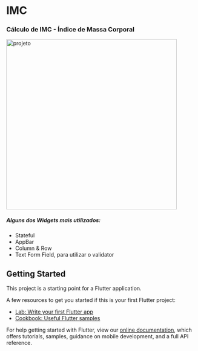 # IMC

### Cálculo de IMC - Índice de Massa Corporal


<img height="450" align="center" src="https://imgur.com/XfGZDPJ.gif" alt="projeto" />



##### Alguns dos Widgets mais utilizados:
 - Stateful
 - AppBar
 - Column & Row
 - Text Form Field, para utilizar o validator
 







## Getting Started

This project is a starting point for a Flutter application.

A few resources to get you started if this is your first Flutter project:

- [Lab: Write your first Flutter app](https://flutter.dev/docs/get-started/codelab)
- [Cookbook: Useful Flutter samples](https://flutter.dev/docs/cookbook)

For help getting started with Flutter, view our
[online documentation](https://flutter.dev/docs), which offers tutorials,
samples, guidance on mobile development, and a full API reference.
